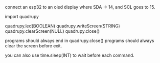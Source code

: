 connect an esp32 to an oled display where SDA -> 14, and SCL goes to 15. 

import quadrupy

quadrupy.led(BOOLEAN)
quadrupy.writeScreen(STRING)
quadrupy.clearScreen(NULL)
quadrupy.close()

programs should always end in quadrupy.close()
programs should always clear the screen before exit.

you can also use time.sleep(INT) to wait before each command.